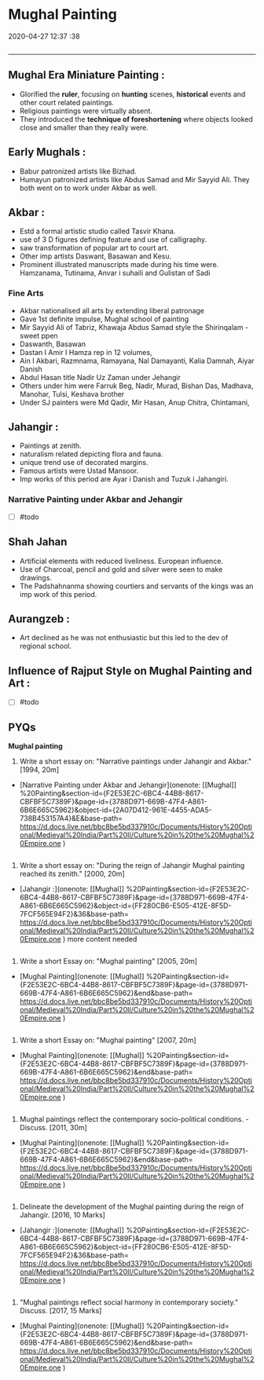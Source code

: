 # Mughal Painting

2020-04-27 12:37 :38

```toc
```

---

## Mughal Era Miniature Painting :

- Glorified the **ruler**, focusing on **hunting** scenes, **historical** events and other court related paintings.
- Religious paintings were virtually absent.
- They introduced the **technique of foreshortening** where objects looked close and smaller than they really were.

## Early Mughals :

- Babur patronized artists like Bizhad.
- Humayun patronized artists like Abdus Samad and Mir Sayyid Ali. They both went on to work under Akbar as well.

## Akbar :

- Estd a formal artistic studio called Tasvir Khana.
- use of 3 D figures defining feature and use of calligraphy.
- saw transformation of popular art to court art.
- Other imp artists Daswant, Basawan and Kesu.
- Prominent illustrated manuscripts made during his time were. Hamzanama, Tutinama, Anvar i suhaili and Gulistan of Sadi


### Fine Arts

- Akbar nationalised all arts by extending liberal patronage
- Gave 1st definite impulse, Mughal school of painting
- Mir Sayyid Ali of Tabriz, Khawaja Abdus Samad style the Shirinqalam - sweet ppen
- Daswanth, Basawan
- Dastan I Amir I Hamza rep in 12 volumes,
- Ain I Akbari, Razmnama, Ramayana, Nal Damayanti, Kalia Damnah, Aiyar Danish
- Abdul Hasan title Nadir Uz Zaman under Jehangir
- Others under him were Farruk Beg, Nadir, Murad, Bishan Das, Madhava, Manohar, Tulsi, Keshava brother
- Under SJ painters were Md Qadir, Mir Hasan, Anup Chitra, Chintamani,

## Jahangir :

- Paintings at zenith.
- naturalism related depicting flora and fauna.
- unique trend use of decorated margins.
- Famous artists were Ustad Mansoor.
- Imp works of this period are Ayar i Danish and Tuzuk i Jahangiri.

### Narrative Painting under Akbar and Jehangir

- [ ] #todo

## Shah Jahan

- Artificial elements with reduced liveliness. European influence.
- Use of Charcoal, pencil and gold and silver were seen to make drawings.
- The Padshahnanma showing courtiers and servants of the kings was an imp work of this period.

## Aurangzeb :

- Art declined as he was not enthusiastic but this led to the dev of regional school.

## Influence of Rajput Style on Mughal Painting and Art :

- [ ] #todo

## PYQs

**Mughal painting**

1. Write a short essay on: "Narrative paintings under Jahangir and Akbar." [1994, 20m]
- [Narrative Painting under Akbar and Jehangir](onenote: [[Mughal]] %20Painting&section-id={F2E53E2C-6BC4-44B8-8617-CBFBF5C7389F}&page-id={3788D971-669B-47F4-A861-6B6E665C5962}&object-id={2A07D412-961E-4455-ADA5-738B453157A4}&E&base-path= <https://d.docs.live.net/bbc8be5bd337910c/Documents/History%20Optional/Medieval%20India/Part%20II/Culture%20in%20the%20Mughal%20Empire.one> )

```ad-Answer

```

1. Write a short essay on: "During the reign of Jahangir Mughal painting reached its zenith." [2000, 20m]
- [Jahangir :](onenote: [[Mughal]] %20Painting&section-id={F2E53E2C-6BC4-44B8-8617-CBFBF5C7389F}&page-id={3788D971-669B-47F4-A861-6B6E665C5962}&object-id={FF280CB6-E505-412E-8F5D-7FCF565E94F2}&36&base-path= <https://d.docs.live.net/bbc8be5bd337910c/Documents/History%20Optional/Medieval%20India/Part%20II/Culture%20in%20the%20Mughal%20Empire.one> ) more content needed

```ad-Answer

```

1. Write a short Essay on: "Mughal painting" [2005, 20m]
- [Mughal Painting](onenote: [[Mughal]] %20Painting&section-id={F2E53E2C-6BC4-44B8-8617-CBFBF5C7389F}&page-id={3788D971-669B-47F4-A861-6B6E665C5962}&end&base-path= <https://d.docs.live.net/bbc8be5bd337910c/Documents/History%20Optional/Medieval%20India/Part%20II/Culture%20in%20the%20Mughal%20Empire.one> )

```ad-Answer

```

1. Write a short Essay on: "Mughal painting" [2007, 20m]
- [Mughal Painting](onenote: [[Mughal]] %20Painting&section-id={F2E53E2C-6BC4-44B8-8617-CBFBF5C7389F}&page-id={3788D971-669B-47F4-A861-6B6E665C5962}&end&base-path= <https://d.docs.live.net/bbc8be5bd337910c/Documents/History%20Optional/Medieval%20India/Part%20II/Culture%20in%20the%20Mughal%20Empire.one> )

```ad-Answer

```

1. Mughal paintings reflect the contemporary socio-political conditions. - Discuss. [2011,
30m]
- [Mughal Painting](onenote: [[Mughal]] %20Painting&section-id={F2E53E2C-6BC4-44B8-8617-CBFBF5C7389F}&page-id={3788D971-669B-47F4-A861-6B6E665C5962}&end&base-path= <https://d.docs.live.net/bbc8be5bd337910c/Documents/History%20Optional/Medieval%20India/Part%20II/Culture%20in%20the%20Mughal%20Empire.one> )

```ad-Answer

```

1. Delineate the development of the Mughal painting during the reign of Jahangir. [2016, 10 Marks]
- [Jahangir :](onenote: [[Mughal]] %20Painting&section-id={F2E53E2C-6BC4-44B8-8617-CBFBF5C7389F}&page-id={3788D971-669B-47F4-A861-6B6E665C5962}&object-id={FF280CB6-E505-412E-8F5D-7FCF565E94F2}&36&base-path= <https://d.docs.live.net/bbc8be5bd337910c/Documents/History%20Optional/Medieval%20India/Part%20II/Culture%20in%20the%20Mughal%20Empire.one> )

```ad-Answer

```

1. "Mughal paintings reflect social harmony in contemporary society." Discuss. [2017, 15
Marks]
- [Mughal Painting](onenote: [[Mughal]] %20Painting&section-id={F2E53E2C-6BC4-44B8-8617-CBFBF5C7389F}&page-id={3788D971-669B-47F4-A861-6B6E665C5962}&end&base-path= <https://d.docs.live.net/bbc8be5bd337910c/Documents/History%20Optional/Medieval%20India/Part%20II/Culture%20in%20the%20Mughal%20Empire.one> )

```ad-Answer

```
